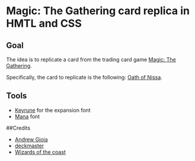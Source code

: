 # Magic: The Gathering card replica in HMTL and CSS 

## Goal
The idea is to replicate a card from the trading card game [Magic: The Gathering](https://en.wikipedia.org/wiki/Magic:_The_Gathering).

Specifically, the card to replicate is the following: [Oath of Nissa](http://gatherer.wizards.com/Pages/Card/Details.aspx?name=Oath+of+Nissa).

## Tools
* [Keyrune](https://github.com/andrewgioia/Keyrune) for the expansion font 
* [Mana](https://github.com/andrewgioia/Mana) font  

##Credits 
* [Andrew Gioia](https://github.com/andrewgioia)
* [deckmaster](https://deckmaster.info/card.php?multiverseid=-436316)
* [Wizards of the coast](http://company.wizards.com)